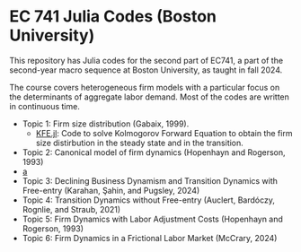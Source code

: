 # EC 741 Julia Codes (Boston University)

This repository has Julia codes for the second part of EC741, a part of the second-year macro sequence at Boston University, as taught in fall 2024.

The course covers heterogeneous firm models with a particular focus on the determinants of aggregate labor demand. Most of the codes are written in continuous time.
* Topic 1: Firm size distribution (Gabaix, 1999).
  * [KFE.jl](https://github.com/masaofukui/741_Julia/blob/main/Topic1/KFE.jl): Code to solve Kolmogorov Forward Equation to obtain the firm size distirbution in the steady state and in the transition.
* Topic 2: Canonical model of firm dynamics (Hopenhayn and Rogerson, 1993)
* [a](./Topic2/Hopenhayn_Rogerson_GE.jl)
* Topic 3: Declining Business Dynamism and Transition Dynamics with Free-entry (Karahan, Şahin, and Pugsley, 2024)
* Topic 4: Transition Dynamics without Free-entry (Auclert, Bardóczy, Rognlie, and Straub, 2021)
* Topic 5: Firm Dynamics with Labor Adjustment Costs (Hopenhayn and Rogerson, 1993)
* Topic 6: Firm Dynamics in a Frictional Labor Market (McCrary, 2024)


